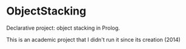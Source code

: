 # ObjectStacking
Declarative project: object stacking in Prolog.

This is an academic project that I didn't run it since its creation (2014)
